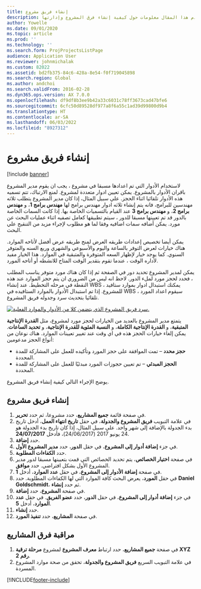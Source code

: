 ```yaml
---
title: إنشاء فريق مشروع
description: يقدم هذا المقال معلومات حول كيفية إنشاء فرق المشروع وإدارتها.
author: Yowelle
ms.date: 09/01/2020
ms.topic: article
ms.prod: ''
ms.technology: ''
ms.search.form: ProjProjectsListPage
audience: Application User
ms.reviewer: johnmichalak
ms.custom: 82022
ms.assetid: bd2fb375-84c6-428a-8e54-f0f719045898
ms.search.region: Global
ms.author: andchoi
ms.search.validFrom: 2016-02-28
ms.dyn365.ops.version: AX 7.0.0
ms.openlocfilehash: df9df8b3ee9b42a33c6031c78ff3673cad47bfe6
ms.sourcegitcommit: 6cfc50d89528df977a8f6a55c1ad39d99800d9b4
ms.translationtype: HT
ms.contentlocale: ar-SA
ms.lasthandoff: 06/03/2022
ms.locfileid: "8927312"
---
```

# <a name="create-a-project-team"></a>إنشاء فريق مشروع

[!include [banner](../includes/banner.md)]

لاستخدام الأدوار التي تم اعدادها مسبقا في مشروع ، يجب ان يقوم مدير المشروع باقران الأدوار بالمشروع. يمكن تعيين ادوار متعددة لمشروع. لمنع الارتباك، تتم تسميه هذه الأدوار تلقائيا اثناء الحجز. علي سبيل المثال، إذا كان مدير المشروع يتطلب ثلاثه مهندسين للبرامج، فانه يتم إنشاء ثلاثه ادوار مهندس برامج لها **مهندس برامج 1**، و **مهندس برامج 2**، و **مهندس برامج 3** عند القيام بالتسميات الخاصة بها. إذا كانت السمات الخاصة بالدور قد تم تعيينها مسبقا للدور ، سيتم تطبيقها كعامل تصفيه اثناء عمليات البحث عن مورد. يمكن أضافه سمات اضافيه وفقا لما هو مطلوب لإجراء مزيد من التنقيح علي البحث.

يمكن أيضا تخصيص إعدادات طريقه العرض لمنح طريقه عرض أفضل لأتاحه الموارد. هناك خيارات لعرض التوفر بالساعة واليوم والأسبوعي والشهري وربع السنه والمتوفر السنوي. كما يوجد خيار لإظهار السعه المتوفرة والمتبقية في الموارد. هذا الخيار مفيد لأداره الوقت ، عندما تقوم بتقدير الوقت المتاح للانشطه أو أتاحه المورد.

يمكن لمدير المشروع تحديد دور في الصفحة ثم إذا كان هناك مورد متوفر يناسب المطلب ، فحدد لحجز مورد لملء الدور. لاحظ انه ليس من الضروري ان يتم حجز الموارد عند هذه النقطة في مرحله التخطيط. عند إنشاء WBS ، يمكنك استبدال ادوار بموارد ستافيد للمشروع. إذا تم استبدال الأدوار بالموارد الستافيده في WBS ، سيقوم اعداد المورد تلقائيا بتحديث سرد وجدوله فريق المشروع.

[![سرد فريق المشروع الذي يتضمن كلا من الأدوار والموارد الفعلية.](./media/projectresourcing03-1024x368.jpg)](./media/projectresourcing03.jpg) 

يتمتع مدير المشروع بالعديد من الخيارات لحجز مورد لمشروع، مثل **القدرة الإنتاجية المتبقية**، و **القدرة الإنتاجية الكاملة**، و **النسبة المئوية للقدرة الإنتاجية**، و **تحديد الساعات**. يمكن إلغاء خيارات الحجز هذه في اي وقت عند تغيير تعيينات الموارد. هناك نوعان من أنواع الحجز مدعومين:

- **حجز محدد** – تمت الموافقة على حجز المورد وتأكيده للعمل على المشاركة للمدة المحددة.
- **الحجز المبدئي** – تم تعيين حجوزات المورد مبدئيًا للعمل على المشاركة للمدة المحددة.

يوضح الإجراء التالي كيفية إنشاء فريق المشروع.

## <a name="create-a-project-team"></a>إنشاء فريق مشروع

1. في صفحة قائمة **جميع المشاريع**، حدد مشروعا، ثم حدد **تحرير**.
2. في علامة التبويب **فريق المشروع والجدولة**، في حقل **تاريخ انتهاء العمل**، أدخل تاريخ بدء الجدولة بالإضافة إلى شهر واحد. علي سبيل المثال، إذا كان تاريخ بدء الجدولة هو 24 يونيو 2017 (24/06/2017)، فأدخل **24/07/2017**.
3. حدد **إضافة**.
4. في جزء **إضافة أدوار إلى المشروع**، في حقل **الدور**، حدد **مدير المشروع الأول**.
5. حدد **الكفاءات المطلوبة**.
6. في صفحة **اختيار الخصائص**، يتم تحديد الخصائص التي قمت بتعيينها مسبقا لدور مدير المشروع الأول بشكل افتراضي. حدد **موافق**.
7. في صفحة **إضافة الأدوار إلى المشروع**، في حقل **عدد الموارد**، أدخل **1**.
8. في حقل **المورد**، يعرض البحث كافة الموارد التي لها الكفاءات المطلوبة. حدد **Daniel Goldschmidt**، ثم حدد **إنشاء**.
9. في صفحة **المشروع**، حدد **إضافة**.
10. في جزء **إضافة أدوار إلى المشروع**، في حقل **الدور**، حدد **عضو الفريق**. في حقل **عدد الموارد**، أدخل **5**.
11. حدد **إنشاء**.
12. في صفحة **المشاريع**، حدد **تنفيذ المورد**.

## <a name="monitor-project-teams"></a>مراقبة فرق المشاريع
1. في صفحة **جميع المشاريع**، حدد ارتباط **معرف المشروع** لمشروع **مرحلة ترقية XYZ رقم 2**.
2. في علامة التبويب السريع **فريق المشروع والجدولة**، تحقق من صحة موارد المشروع المسردة.


[!INCLUDE[footer-include](../includes/footer-banner.md)]